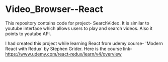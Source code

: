 # Video_Browser--React
This repository contains code for project- SearchVideo. 
It is similar to youtube interface which allows users to play and search videos. Also it points to youtube API.

I had created this project while learning React from udemy course- 'Modern React with Redux' by Stephen Grider. 
Here is the course link- https://www.udemy.com/react-redux/learn/v4/overview
